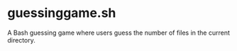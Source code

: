 # guessinggame.sh
A Bash guessing game where users guess the number of files in the current directory.
